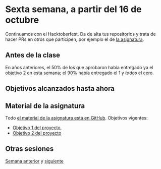 # Sexta semana, a partir del 16 de octubre

Continuamos con el Hacktoberfest. Da de alta tus repositorios y trata de
hacer PRs en otros que participen, por ejemplo el de [la
asignatura](https://jj.github.io/IV).

## Antes de la clase

En años anteriores, el 50% de los que aprobaron había entregado ya el objetivo 2
en esta semana; el 90% había entregado el 1 y *todos* el cero.

## Objetivos alcanzados hasta ahora



## Material de la asignatura

Todo [el material de la asignatura está en
GitHub](http://jj.github.io/IV). Objetivos vigentes:

* [Objetivo 1 del
   proyecto](http://jj.github.io/IV/documentos/proyecto/1.Planificacion),
* [Objetivo 2 del proyecto](http://jj.github.io/IV/documentos/proyecto/2.Modelo)

## Otras sesiones

[Semana anterior](semana-05.md) y [siguiente](semana-07.md)
